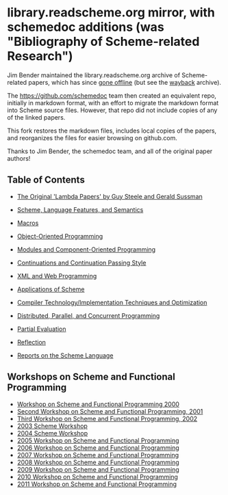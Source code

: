# library.readscheme.org mirror, with schemedoc additions (was "Bibliography of Scheme-related Research")

Jim Bender maintained the library.readscheme.org archive of Scheme-related papers,
which has since [gone offline](https://stackoverflow.com/questions/54881563/is-library-readscheme-org-permanently-down-where-was-it-moved)
(but see the [wayback](https://web.archive.org/web/20180721161229/http://library.readscheme.org/index.html) archive).

The https://github.com/schemedoc team then created an equivalent repo, initially in markdown format,
with an effort to migrate the markdown format into Scheme source files.
However, that repo did not include copies of any of the linked papers.

This fork restores the markdown files, includes local copies of the papers,
and reorganizes the files for easier browsing on github.com.

Thanks to Jim Bender, the schemedoc team, and all of the original paper authors!


## Table of Contents

  * [The Original 'Lambda Papers' by Guy Steele and Gerald Sussman](page01)
  * [Scheme, Language Features, and Semantics](page02)
  * [Macros](page03)
  * [Object-Oriented Programming](page04)
  * [Modules and Component-Oriented Programming](page05)
  * [Continuations and Continuation Passing Style](page06)
  * [XML and Web Programming](pagexml)
  * [Applications of Scheme](page07)
  * [Compiler Technology/Implementation Techniques and Optimization](page08)
  * [Distributed, Parallel, and Concurrent Programming](page09)
  * [Partial Evaluation](page10)
  * [Reflection](page11)

  * [Reports on the Scheme Language](standards)

## Workshops on Scheme and Functional Programming

  * [Workshop on Scheme and Functional Programming 2000](sw2000)
  * [Second Workshop on Scheme and Functional Programming, 2001](sw2001)
  * [Third Workshop on Scheme and Functional Programming, 2002](sw2002)
  * [2003 Scheme Workshop](sw2003)
  * [2004 Scheme Workshop](sw2004)
  * [2005 Workshop on Scheme and Functional Programming](sw2005)
  * [2006 Workshop on Scheme and Functional Programming](sw2006)
  * [2007 Workshop on Scheme and Functional Programming](sw2007)
  * [2008 Workshop on Scheme and Functional Programming](sw2008)
  * [2009 Workshop on Scheme and Functional Programming](sw2009)
  * [2010 Workshop on Scheme and Functional Programming](sw2010)
  * [2011 Workshop on Scheme and Functional Programming](sw2011)
